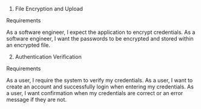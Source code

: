 1. File Encryption and Upload

Requirements

As a software engineer, I expect the application to encrypt credentials.
As a software engineer, I want the passwords to be encrypted and stored within an encrypted file.

2. Authentication Verification

Requirements

As a user, I require the system to verify my credentials.
As a user, I want to create an account and successfully login when entering my credentials.
As a user, I want confirmation when my credentials are correct or an error message if they are not.

